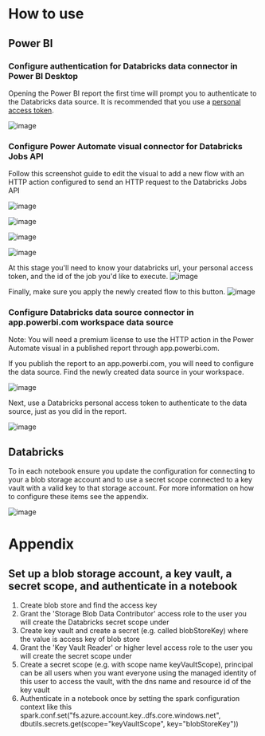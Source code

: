 # How to use

## Power BI

### Configure authentication for Databricks data connector in Power BI Desktop

Opening the Power BI report the first time will prompt you to authenticate to the Databricks data source. It is recommended that you use a [personal access token](https://docs.databricks.com/dev-tools/api/latest/authentication.html#:~:text=Click%20Settings%20in%20the%20lower%20left%20corner%20of,a%20secure%20location.%20Revoke%20a%20personal%20access%20token).

![image](https://user-images.githubusercontent.com/129994665/231882221-8a789da1-003b-427b-ab81-13db5a377331.png)

### Configure Power Automate visual connector for Databricks Jobs API

Follow this screenshot guide to edit the visual to add a new flow with an HTTP action configured to send an HTTP request to the Databricks Jobs API

![image](https://user-images.githubusercontent.com/129994665/232079367-ac2158ad-17a3-45da-90cf-dc88acb10287.png)

![image](https://user-images.githubusercontent.com/129994665/232079439-78a87385-ae3f-45e1-b77c-c5e0431af99e.png)

![image](https://user-images.githubusercontent.com/129994665/232079511-d5937253-03c2-422c-934e-b31906673d40.png)

![image](https://user-images.githubusercontent.com/129994665/232079559-9021f463-7ad1-44d5-8791-c36ee8e85f2e.png)

At this stage you'll need to know your databricks url, your personal access token, and the id of the job you'd like to execute.
![image](https://user-images.githubusercontent.com/129994665/232080285-60416419-da09-48c1-9782-f2a691e08118.png)

Finally, make sure you apply the newly created flow to this button.
![image](https://user-images.githubusercontent.com/129994665/232079697-330368e9-7e3c-40df-b6c4-68800b74894c.png)

### Configure Databricks data source connector in app.powerbi.com workspace data source

Note: You will need a premium license to use the HTTP action in the Power Automate visual in a published report through app.powerbi.com.

If you publish the report to an app.powerbi.com, you will need to configure the data source. Find the newly created data source in your workspace.

![image](https://user-images.githubusercontent.com/129994665/232080822-678b3311-51bc-45b2-ac53-82caeedc28aa.png)

Next, use a Databricks personal access token to authenticate to the data source, just as you did in the report.

![image](https://user-images.githubusercontent.com/129994665/232080835-4c4af46a-b0f9-4a7d-a366-c12cd5babd8e.png)

## Databricks

To in each notebook ensure you update the configuration for connecting to your a blob storage account and to use a secret scope connected to a key vault with a valid key to that storage account. For more information on how to configure these items see the appendix.

![image](https://user-images.githubusercontent.com/129994665/231883880-29107a00-79a9-461b-810c-bf3fb47d6335.png)

# Appendix

## Set up a blob storage account, a key vault, a secret scope, and authenticate in a notebook
1. Create blob store and find the access key
2. Grant the 'Storage Blob Data Contributor' access role to the user you will create the Databricks secret scope under
3. Create key vault and create a secret (e.g. called blobStoreKey) where the value is access key of blob store
4. Grant the 'Key Vault Reader' or higher level access role to the user you will create the secret scope under
5. Create a secret scope (e.g. with scope name keyVaultScope), principal can be all users when you want everyone using the managed identity of this user to access the vault, with the dns name and resource id of the key vault
6. Authenticate in a notebook once by setting the spark configuration context like this
spark.conf.set("fs.azure.account.key.<storage account name>.dfs.core.windows.net", dbutils.secrets.get(scope="keyVaultScope", key="blobStoreKey"))
